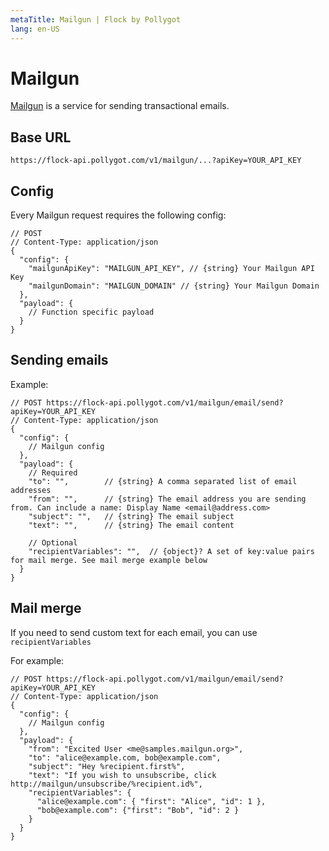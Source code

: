 ```yaml
---
metaTitle: Mailgun | Flock by Pollygot
lang: en-US
---
```


# Mailgun

[Mailgun](mailgun.com) is a service for sending transactional emails.

## Base URL

```
https://flock-api.pollygot.com/v1/mailgun/...?apiKey=YOUR_API_KEY
```

## Config

Every Mailgun request requires the following config:

```json5
// POST 
// Content-Type: application/json
{
  "config": { 
    "mailgunApiKey": "MAILGUN_API_KEY", // {string} Your Mailgun API Key
    "mailgunDomain": "MAILGUN_DOMAIN" // {string} Your Mailgun Domain
  },
  "payload": { 
    // Function specific payload
  }
}
```

## Sending emails

Example:

```json5
// POST https://flock-api.pollygot.com/v1/mailgun/email/send?apiKey=YOUR_API_KEY
// Content-Type: application/json
{
  "config": { 
    // Mailgun config
  },
  "payload": {
    // Required
    "to": "",        // {string} A comma separated list of email addresses
    "from": "",      // {string} The email address you are sending from. Can include a name: Display Name <email@address.com>
    "subject": "",   // {string} The email subject
    "text": "",      // {string} The email content

    // Optional
    "recipientVariables": "",  // {object}? A set of key:value pairs for mail merge. See mail merge example below
  }
}
```

## Mail merge 

If you need to send custom text for each email, you can use `recipientVariables` 

For example:

```json5
// POST https://flock-api.pollygot.com/v1/mailgun/email/send?apiKey=YOUR_API_KEY
// Content-Type: application/json
{
  "config": { 
    // Mailgun config
  },
  "payload": {
    "from": "Excited User <me@samples.mailgun.org>",
    "to": "alice@example.com, bob@example.com",
    "subject": "Hey %recipient.first%",
    "text": "If you wish to unsubscribe, click http://mailgun/unsubscribe/%recipient.id%",
    "recipientVariables": {
      "alice@example.com": { "first": "Alice", "id": 1 }, 
      "bob@example.com": {"first": "Bob", "id": 2 }
    }
  }
}
```
